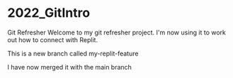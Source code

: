 # 2022_GitIntro
Git Refresher
Welcome to my git refresher project.
I'm now using it to work out how to connect with Replit.

This is a new branch called my-replit-feature

I have now merged it with the main branch


